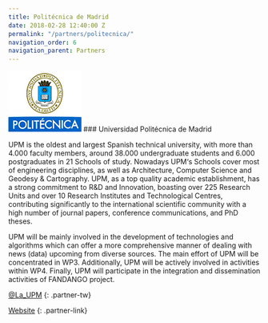 ```yaml
---
title: Politécnica de Madrid
date: 2018-02-28 12:40:00 Z
permalink: "/partners/politecnica/"
navigation_order: 6
navigation_parent: Partners
---
```


<div class="partner" markdown="1">
<img src="/assets/img/partners/politecnica.jpg" alt="Universidad Politécnica De Madrid">
### Universidad Politécnica de Madrid

UPM is the oldest and largest Spanish technical university, with more than 4.000 faculty members, around 38.000 undergraduate students and 6.000 postgraduates in 21 Schools of study. Nowadays UPM‘s Schools cover most of engineering disciplines, as well as Architecture, Computer Science and Geodesy & Cartography. UPM, as a top quality academic establishment, has a strong commitment to R&D and Innovation, boasting over 225 Research Units and over 10 Research Institutes and Technological Centres, contributing significantly to the international scientific community with a high number of journal papers, conference communications, and PhD theses.

UPM will be mainly involved in the development of technologies and algorithms which can offer a more comprehensive manner of dealing with news (data) upcoming from diverse sources. The main effort of UPM will be concentrated in WP3. Additionally, UPM will be actively involved in activities within WP4. Finally, UPM will participate in the integration and dissemination activities of FANDANGO project.

[@La_UPM](https://twitter.com/La_UPM)
{: .partner-tw}

[Website](http://www.upm.es/)
{: .partner-link}
</div>